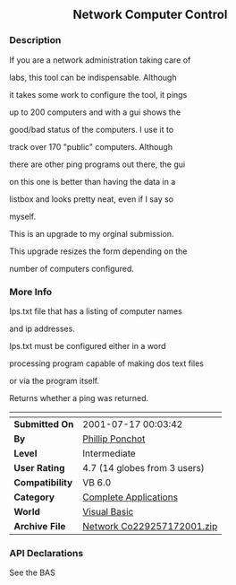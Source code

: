 ﻿<div align="center">

## Network Computer Control


</div>

### Description

If you are a network administration taking care of

labs, this tool can be indispensable. Although

it takes some work to configure the tool, it pings

up to 200 computers and with a gui shows the

good/bad status of the computers. I use it to

track over 170 "public" computers.  Although

there are other ping programs out there, the gui

on this one is better than having the data in a

listbox and looks pretty neat, even if I say so

myself.

This is an upgrade to my orginal submission.

This upgrade resizes the form depending on the

number of computers configured.
 
### More Info
 
Ips.txt file that has a listing of computer names

and ip addresses.

Ips.txt must be configured either in a word

processing program capable of making dos text files

or via the program itself.

Returns whether a ping was returned.


<span>             |<span>
---                |---
**Submitted On**   |2001-07-17 00:03:42
**By**             |[Phillip Ponchot](https://github.com/Planet-Source-Code/PSCIndex/blob/master/ByAuthor/phillip-ponchot.md)
**Level**          |Intermediate
**User Rating**    |4.7 (14 globes from 3 users)
**Compatibility**  |VB 6\.0
**Category**       |[Complete Applications](https://github.com/Planet-Source-Code/PSCIndex/blob/master/ByCategory/complete-applications__1-27.md)
**World**          |[Visual Basic](https://github.com/Planet-Source-Code/PSCIndex/blob/master/ByWorld/visual-basic.md)
**Archive File**   |[Network Co229257172001\.zip](https://github.com/Planet-Source-Code/phillip-ponchot-network-computer-control__1-25113/archive/master.zip)

### API Declarations

See the BAS





